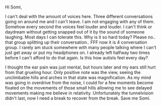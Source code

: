 Hi Somi,

I can't deal with the amount of voices here. Three different conversations going on around me and I can't leave. I am not engaging with any of them. Somehow every second the voices feel louder and louder. I can't think or daydream without getting snapped out of it by the sound of someone laughing. Most days I can tolerate this. Why is it so hard today? Please no.. that group splitting up their conversation.. FFF now it is 4 conversation group. I rarely am stuck somewhere with many people talking where I can't just get away or put my headphones on. I already left halfway two times before I can't afford to do that again. Is this how autists feel every day? 

I thought the ear pain was just mental, but hours later and my ears still hurt from that grueling hour. Only positive note was the view, seeing the unclimbable hills and arches in that state was magnification. As my mind was going in overdrive from the noise, I could for a few moments become fixated on the movements of those small hills allowing me to see delayed movements making me believe in relativity. Unfortunately the tunnelvision didn't last, now I need a break to recover from the break. Save me Somi.